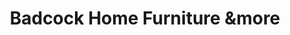 ---
title: "Badcock Home Furniture &more"
url: /whiteville/badcock-home-furniture-undmore/
shop: Möbel
---